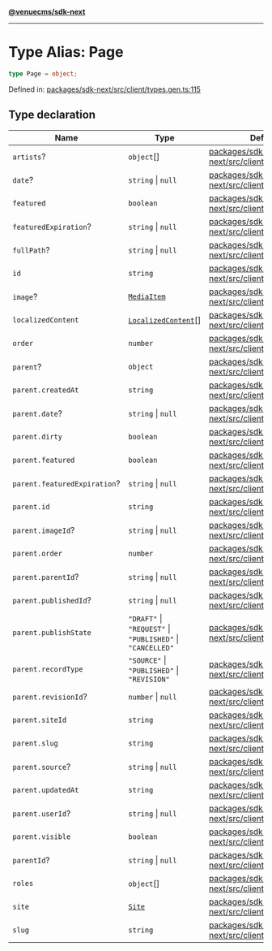 [**@venuecms/sdk-next**](../Index.md)

***

# Type Alias: Page

```ts
type Page = object;
```

Defined in: [packages/sdk-next/src/client/types.gen.ts:115](https://github.com/venuecms/sdk/blob/93f6bf3ae5c71ab7e4dd72baca4ddff927ddbc9f/packages/sdk-next/src/client/types.gen.ts#L115)

## Type declaration

| Name | Type | Defined in |
| ------ | ------ | ------ |
| <a id="artists"></a> `artists`? | `object`[] | [packages/sdk-next/src/client/types.gen.ts:160](https://github.com/venuecms/sdk/blob/93f6bf3ae5c71ab7e4dd72baca4ddff927ddbc9f/packages/sdk-next/src/client/types.gen.ts#L160) |
| <a id="date"></a> `date`? | `string` \| `null` | [packages/sdk-next/src/client/types.gen.ts:121](https://github.com/venuecms/sdk/blob/93f6bf3ae5c71ab7e4dd72baca4ddff927ddbc9f/packages/sdk-next/src/client/types.gen.ts#L121) |
| <a id="featured"></a> `featured` | `boolean` | [packages/sdk-next/src/client/types.gen.ts:119](https://github.com/venuecms/sdk/blob/93f6bf3ae5c71ab7e4dd72baca4ddff927ddbc9f/packages/sdk-next/src/client/types.gen.ts#L119) |
| <a id="featuredexpiration"></a> `featuredExpiration`? | `string` \| `null` | [packages/sdk-next/src/client/types.gen.ts:120](https://github.com/venuecms/sdk/blob/93f6bf3ae5c71ab7e4dd72baca4ddff927ddbc9f/packages/sdk-next/src/client/types.gen.ts#L120) |
| <a id="fullpath"></a> `fullPath`? | `string` \| `null` | [packages/sdk-next/src/client/types.gen.ts:146](https://github.com/venuecms/sdk/blob/93f6bf3ae5c71ab7e4dd72baca4ddff927ddbc9f/packages/sdk-next/src/client/types.gen.ts#L146) |
| <a id="id"></a> `id` | `string` | [packages/sdk-next/src/client/types.gen.ts:116](https://github.com/venuecms/sdk/blob/93f6bf3ae5c71ab7e4dd72baca4ddff927ddbc9f/packages/sdk-next/src/client/types.gen.ts#L116) |
| <a id="image"></a> `image`? | [`MediaItem`](MediaItem.md) | [packages/sdk-next/src/client/types.gen.ts:124](https://github.com/venuecms/sdk/blob/93f6bf3ae5c71ab7e4dd72baca4ddff927ddbc9f/packages/sdk-next/src/client/types.gen.ts#L124) |
| <a id="localizedcontent"></a> `localizedContent` | [`LocalizedContent`](LocalizedContent.md)[] | [packages/sdk-next/src/client/types.gen.ts:159](https://github.com/venuecms/sdk/blob/93f6bf3ae5c71ab7e4dd72baca4ddff927ddbc9f/packages/sdk-next/src/client/types.gen.ts#L159) |
| <a id="order"></a> `order` | `number` | [packages/sdk-next/src/client/types.gen.ts:117](https://github.com/venuecms/sdk/blob/93f6bf3ae5c71ab7e4dd72baca4ddff927ddbc9f/packages/sdk-next/src/client/types.gen.ts#L117) |
| <a id="parent"></a> `parent`? | `object` | [packages/sdk-next/src/client/types.gen.ts:125](https://github.com/venuecms/sdk/blob/93f6bf3ae5c71ab7e4dd72baca4ddff927ddbc9f/packages/sdk-next/src/client/types.gen.ts#L125) |
| `parent.createdAt` | `string` | [packages/sdk-next/src/client/types.gen.ts:128](https://github.com/venuecms/sdk/blob/93f6bf3ae5c71ab7e4dd72baca4ddff927ddbc9f/packages/sdk-next/src/client/types.gen.ts#L128) |
| `parent.date`? | `string` \| `null` | [packages/sdk-next/src/client/types.gen.ts:141](https://github.com/venuecms/sdk/blob/93f6bf3ae5c71ab7e4dd72baca4ddff927ddbc9f/packages/sdk-next/src/client/types.gen.ts#L141) |
| `parent.dirty` | `boolean` | [packages/sdk-next/src/client/types.gen.ts:135](https://github.com/venuecms/sdk/blob/93f6bf3ae5c71ab7e4dd72baca4ddff927ddbc9f/packages/sdk-next/src/client/types.gen.ts#L135) |
| `parent.featured` | `boolean` | [packages/sdk-next/src/client/types.gen.ts:139](https://github.com/venuecms/sdk/blob/93f6bf3ae5c71ab7e4dd72baca4ddff927ddbc9f/packages/sdk-next/src/client/types.gen.ts#L139) |
| `parent.featuredExpiration`? | `string` \| `null` | [packages/sdk-next/src/client/types.gen.ts:140](https://github.com/venuecms/sdk/blob/93f6bf3ae5c71ab7e4dd72baca4ddff927ddbc9f/packages/sdk-next/src/client/types.gen.ts#L140) |
| `parent.id` | `string` | [packages/sdk-next/src/client/types.gen.ts:126](https://github.com/venuecms/sdk/blob/93f6bf3ae5c71ab7e4dd72baca4ddff927ddbc9f/packages/sdk-next/src/client/types.gen.ts#L126) |
| `parent.imageId`? | `string` \| `null` | [packages/sdk-next/src/client/types.gen.ts:142](https://github.com/venuecms/sdk/blob/93f6bf3ae5c71ab7e4dd72baca4ddff927ddbc9f/packages/sdk-next/src/client/types.gen.ts#L142) |
| `parent.order` | `number` | [packages/sdk-next/src/client/types.gen.ts:136](https://github.com/venuecms/sdk/blob/93f6bf3ae5c71ab7e4dd72baca4ddff927ddbc9f/packages/sdk-next/src/client/types.gen.ts#L136) |
| `parent.parentId`? | `string` \| `null` | [packages/sdk-next/src/client/types.gen.ts:144](https://github.com/venuecms/sdk/blob/93f6bf3ae5c71ab7e4dd72baca4ddff927ddbc9f/packages/sdk-next/src/client/types.gen.ts#L144) |
| `parent.publishedId`? | `string` \| `null` | [packages/sdk-next/src/client/types.gen.ts:134](https://github.com/venuecms/sdk/blob/93f6bf3ae5c71ab7e4dd72baca4ddff927ddbc9f/packages/sdk-next/src/client/types.gen.ts#L134) |
| `parent.publishState` | `"DRAFT"` \| `"REQUEST"` \| `"PUBLISHED"` \| `"CANCELLED"` | [packages/sdk-next/src/client/types.gen.ts:132](https://github.com/venuecms/sdk/blob/93f6bf3ae5c71ab7e4dd72baca4ddff927ddbc9f/packages/sdk-next/src/client/types.gen.ts#L132) |
| `parent.recordType` | `"SOURCE"` \| `"PUBLISHED"` \| `"REVISION"` | [packages/sdk-next/src/client/types.gen.ts:130](https://github.com/venuecms/sdk/blob/93f6bf3ae5c71ab7e4dd72baca4ddff927ddbc9f/packages/sdk-next/src/client/types.gen.ts#L130) |
| `parent.revisionId`? | `number` \| `null` | [packages/sdk-next/src/client/types.gen.ts:131](https://github.com/venuecms/sdk/blob/93f6bf3ae5c71ab7e4dd72baca4ddff927ddbc9f/packages/sdk-next/src/client/types.gen.ts#L131) |
| `parent.siteId` | `string` | [packages/sdk-next/src/client/types.gen.ts:127](https://github.com/venuecms/sdk/blob/93f6bf3ae5c71ab7e4dd72baca4ddff927ddbc9f/packages/sdk-next/src/client/types.gen.ts#L127) |
| `parent.slug` | `string` | [packages/sdk-next/src/client/types.gen.ts:138](https://github.com/venuecms/sdk/blob/93f6bf3ae5c71ab7e4dd72baca4ddff927ddbc9f/packages/sdk-next/src/client/types.gen.ts#L138) |
| `parent.source`? | `string` \| `null` | [packages/sdk-next/src/client/types.gen.ts:133](https://github.com/venuecms/sdk/blob/93f6bf3ae5c71ab7e4dd72baca4ddff927ddbc9f/packages/sdk-next/src/client/types.gen.ts#L133) |
| `parent.updatedAt` | `string` | [packages/sdk-next/src/client/types.gen.ts:129](https://github.com/venuecms/sdk/blob/93f6bf3ae5c71ab7e4dd72baca4ddff927ddbc9f/packages/sdk-next/src/client/types.gen.ts#L129) |
| `parent.userId`? | `string` \| `null` | [packages/sdk-next/src/client/types.gen.ts:143](https://github.com/venuecms/sdk/blob/93f6bf3ae5c71ab7e4dd72baca4ddff927ddbc9f/packages/sdk-next/src/client/types.gen.ts#L143) |
| `parent.visible` | `boolean` | [packages/sdk-next/src/client/types.gen.ts:137](https://github.com/venuecms/sdk/blob/93f6bf3ae5c71ab7e4dd72baca4ddff927ddbc9f/packages/sdk-next/src/client/types.gen.ts#L137) |
| <a id="parentid"></a> `parentId`? | `string` \| `null` | [packages/sdk-next/src/client/types.gen.ts:122](https://github.com/venuecms/sdk/blob/93f6bf3ae5c71ab7e4dd72baca4ddff927ddbc9f/packages/sdk-next/src/client/types.gen.ts#L122) |
| <a id="roles"></a> `roles` | `object`[] | [packages/sdk-next/src/client/types.gen.ts:147](https://github.com/venuecms/sdk/blob/93f6bf3ae5c71ab7e4dd72baca4ddff927ddbc9f/packages/sdk-next/src/client/types.gen.ts#L147) |
| <a id="site"></a> `site` | [`Site`](Site.md) | [packages/sdk-next/src/client/types.gen.ts:123](https://github.com/venuecms/sdk/blob/93f6bf3ae5c71ab7e4dd72baca4ddff927ddbc9f/packages/sdk-next/src/client/types.gen.ts#L123) |
| <a id="slug"></a> `slug` | `string` | [packages/sdk-next/src/client/types.gen.ts:118](https://github.com/venuecms/sdk/blob/93f6bf3ae5c71ab7e4dd72baca4ddff927ddbc9f/packages/sdk-next/src/client/types.gen.ts#L118) |
